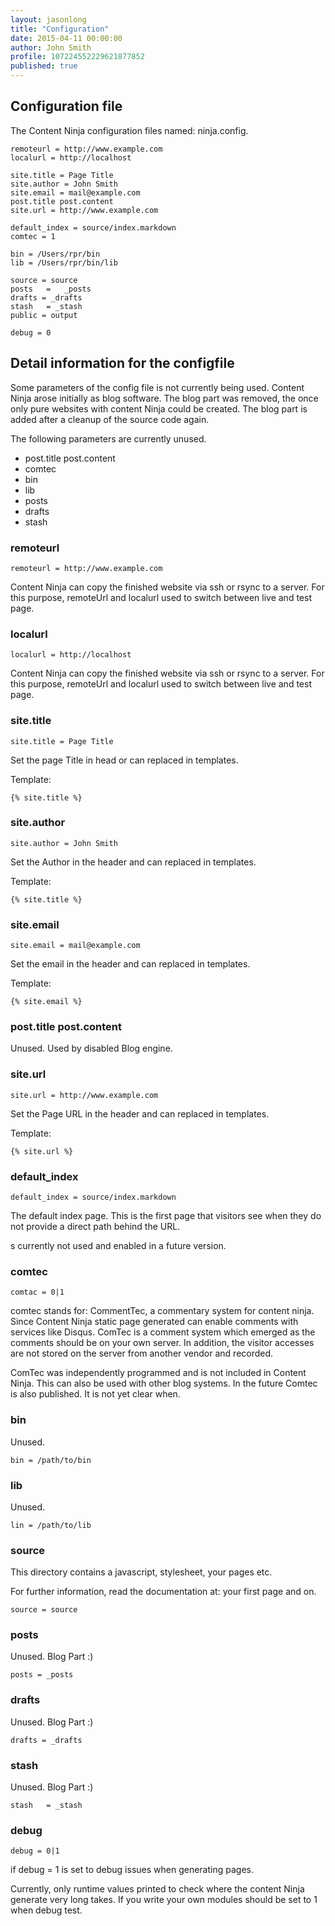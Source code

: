 ```yaml
---
layout: jasonlong
title: "Configuration"
date: 2015-04-11 00:00:00
author: John Smith
profile: 107224552229621877852
published: true
---
```


## Configuration file

The Content Ninja configuration files named: ninja.config. 

    remoteurl = http://www.example.com
    localurl = http://localhost
    
    site.title = Page Title
    site.author = John Smith
    site.email = mail@example.com
    post.title post.content
    site.url = http://www.example.com
    
    default_index = source/index.markdown
    comtec = 1
    
    bin	= /Users/rpr/bin
    lib	= /Users/rpr/bin/lib
    
    source = source
    posts	=	_posts
    drafts = _drafts
    stash	= _stash
    public = output
    
    debug = 0


## Detail information for the configfile

Some parameters of the config file is not currently being used. 
Content Ninja arose initially as blog software. 
The blog part was removed, the once only pure websites with content Ninja could be created.
The blog part is added after a cleanup of the source code again.

The following parameters are currently unused.

   * post.title post.content
   * comtec
   * bin
   * lib 
   * posts
   * drafts
   * stash


### remoteurl

    remoteurl = http://www.example.com

Content Ninja can copy the finished website via ssh or rsync to a server. 
For this purpose, remoteUrl and localurl used to switch between live and test page.

### localurl

    localurl = http://localhost

Content Ninja can copy the finished website via ssh or rsync to a server. 
For this purpose, remoteUrl and localurl used to switch between live and test page.

### site.title 

    site.title = Page Title

Set the page Title in head or can replaced in templates.

Template: 

    {% site.title %}

### site.author 

    site.author = John Smith

Set the Author in the header and can replaced in templates.

Template: 

    {% site.title %}

### site.email

    site.email = mail@example.com

Set the email in the header and can replaced in templates.

Template: 

    {% site.email %}

### post.title post.content

Unused. Used by disabled Blog engine. 

### site.url 

    site.url = http://www.example.com

Set the Page URL in the header and can replaced in templates.

Template: 

    {% site.url %}

### default_index 

    default_index = source/index.markdown

The default index page. This is the first page that visitors see when they do not provide a direct path behind the URL.

s currently not used and enabled in a future version.

### comtec 

    comtac = 0|1 

comtec stands for: CommentTec, a commentary system for content ninja. 
Since Content Ninja static page generated can enable comments with services like Disqus. 
ComTec is a comment system which emerged as the comments should be on your own server. 
In addition, the visitor accesses are not stored on the server from another vendor and recorded.

ComTec was independently programmed and is not included in Content Ninja. 
This can also be used with other blog systems.
In the future Comtec is also published. It is not yet clear when.

### bin	

Unused. 

    bin = /path/to/bin

### lib	

Unused. 

    lin = /path/to/lib 

### source 

This directory contains a javascript, stylesheet, your pages etc.

For further information, read the documentation at: your first page and on.

    source = source 

### posts	

Unused. Blog Part :) 

    posts = _posts 

### drafts 

Unused. Blog Part :) 

    drafts = _drafts

### stash	

Unused. Blog Part :) 

    stash	= _stash

### debug 

    debug = 0|1

if debug = 1 is set to debug issues when generating pages.

Currently, only runtime values printed to check where the content Ninja generate very long takes.
If you write your own modules should be set to 1 when debug test.



